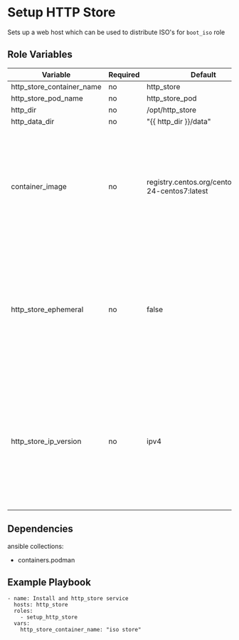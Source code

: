 # Setup HTTP Store

Sets up a web host which can be used to distribute ISO's for `boot_iso` role

## Role Variables

| Variable                  | Required | Default                                            | Comments                                                                                                                             |
| ------------------------- | -------- | -------------------------------------------------- | ------------------------------------------------------------------------------------------------------------------------------------ |
| http_store_container_name | no       | http_store                                         |                                                                                                                                      |
| http_store_pod_name       | no       | http_store_pod                                     |                                                                                                                                      |
| http_dir                  | no       | /opt/http_store                                    |                                                                                                                                      |
| http_data_dir             | no       | "{{ http_dir }}/data"                              |                                                                                                                                      |
| container_image           | no       | registry.centos.org/centos/httpd-24-centos7:latest | If you change this to anything other than the same image on a different host you may need to change then environment vars in the task |
| http_store_ephemeral      | no       | false                                              | By default (false), the pod is managed as a systemd service. If set to true, the pod runs directly using Podman and requires manual management |
| http_store_ip_version     | no       | ipv4                                               | Defaults to ipv4. Only ipv4 and ipv6 values are accepted, and represents the IP version that will be published when container is created |

## Dependencies

ansible collections:

- containers.podman

## Example Playbook

```
- name: Install and http_store service
  hosts: http_store
  roles:
    - setup_http_store
  vars:
    http_store_container_name: "iso store"
```

